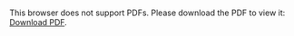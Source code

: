 <object data="christ-in-song/CIS1908pdfs/114.pdf" type="application/pdf" width="100%" height="1024px">
    <embed src="christ-in-song/CIS1908pdfs/114.pdf">
        <p>This browser does not support PDFs. Please download the PDF to view it: <a href="christ-in-song/CIS1908pdfs/114.pdf">Download PDF</a>.</p>
    </embed>
</object>
